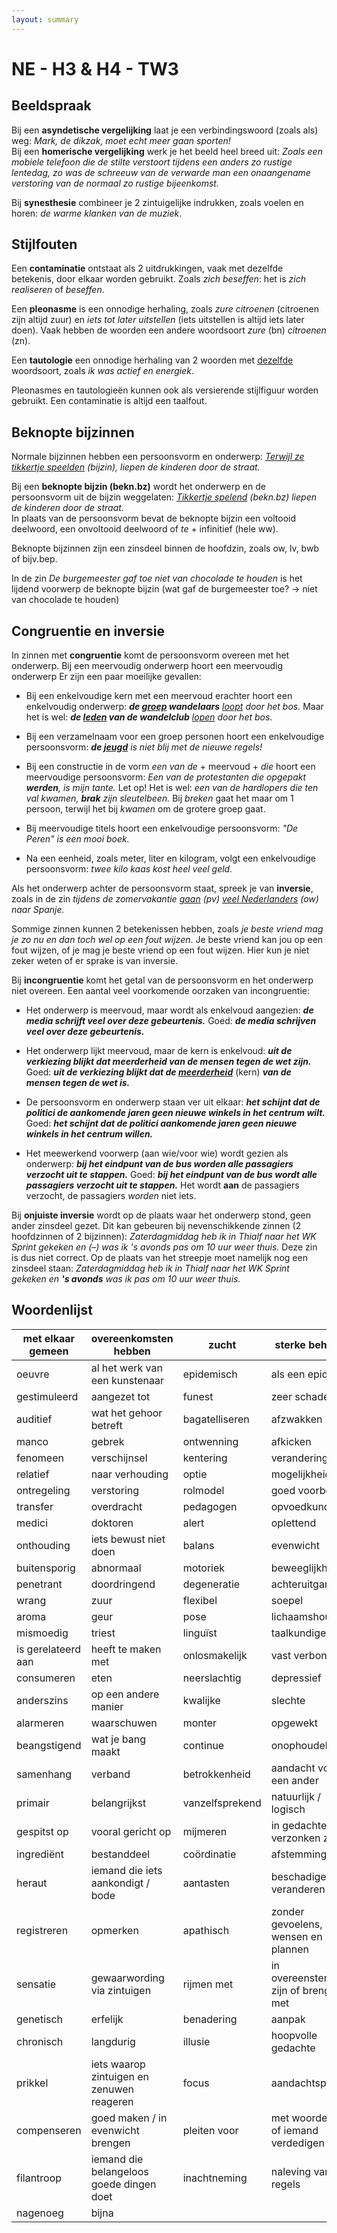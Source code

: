 ```yaml
---
layout: summary
---
```


# NE - H3 & H4 - TW3

## Beeldspraak

Bij een **asyndetische vergelijking** laat je een verbindingswoord (zoals als) weg: *Mark, de dikzak, moet echt meer gaan sporten!*  
Bij een **homerische vergelijking** werk je het beeld heel breed uit: *Zoals een mobiele telefoon die de stilte verstoort tijdens een anders zo rustige lentedag, zo was de schreeuw van de verwarde man een onaangename verstoring van de normaal zo rustige bijeenkomst.*

Bij **synesthesie** combineer je 2 zintuigelijke indrukken, zoals voelen en horen: *de warme klanken van de muziek*.

## Stijlfouten

Een **contaminatie** ontstaat als 2 uitdrukkingen, vaak met dezelfde betekenis, door elkaar worden gebruikt. Zoals *zich beseffen*: het is *zich realiseren* of *beseffen*.

Een **pleonasme** is een onnodige herhaling, zoals *zure citroenen* (citroenen zijn altijd zuur) en *iets tot later uitstellen* (iets uitstellen is altijd iets later doen). Vaak hebben de woorden een andere woordsoort *zure* (bn) *citroenen* (zn).

Een **tautologie** een onnodige herhaling van 2 woorden met <u>dezelfde</u> woordsoort, zoals *ik was actief en energiek*.

Pleonasmes en tautologieën kunnen ook als versierende stijlfiguur worden gebruikt. Een contaminatie is altijd een taalfout.

## Beknopte bijzinnen

Normale bijzinnen hebben een persoonsvorm en onderwerp: *<u>Terwijl ze tikkertje speelden</u> (bijzin), liepen de kinderen door de straat.*

Bij een **beknopte bijzin (bekn.bz)** wordt het onderwerp en de persoonsvorm uit de bijzin weggelaten: *<u>Tikkertje spelend</u> (bekn.bz) liepen de kinderen door de straat.*  
In plaats van de persoonsvorm bevat de beknopte bijzin een voltooid deelwoord, een onvoltooid deelwoord of *te* + infinitief (hele ww).

Beknopte bijzinnen zijn een zinsdeel binnen de hoofdzin, zoals ow, lv, bwb of bijv.bep.

In de zin *De burgemeester gaf toe niet van chocolade te houden* is het lijdend voorwerp de beknopte bijzin (wat gaf de burgemeester toe? → niet van chocolade te houden)

## Congruentie en inversie

In zinnen met **congruentie** komt de persoonsvorm overeen met het onderwerp. Bij een meervoudig onderwerp hoort een meervoudig onderwerp Er zijn een paar moeilijke gevallen:

- Bij een enkelvoudige kern met een meervoud erachter hoort een enkelvoudig onderwerp: ***de <u>groep</u> wandelaars** <u>loopt</u> door het bos.* Maar het is wel: ***de <u>leden</u> van de wandelclub** <u>lopen</u> door het bos*.

- Bij een verzamelnaam voor een groep personen hoort een enkelvoudige persoonsvorm: ***de <u>jeugd</u>** is niet blij met de nieuwe regels!*

- Bij een constructie in de vorm *een van de* + meervoud + *die* hoort een meervoudige persoonsvorm: *Een van de protestanten die opgepakt **werden**, is mijn tante.* Let op! Het is wel: *een van de hardlopers die ten val kwamen, **brak** zijn sleutelbeen.* Bij *breken* gaat het maar om 1 persoon, terwijl het bij *kwamen* om de grotere groep gaat.

- Bij meervoudige titels hoort een enkelvoudige persoonsvorm: *"De Peren" is een mooi boek.*

- Na een eenheid, zoals meter, liter en kilogram, volgt een enkelvoudige persoonsvorm: *twee kilo kaas kost heel veel geld.*

Als het onderwerp achter de persoonsvorm staat, spreek je van **inversie**, zoals in de zin *tijdens de zomervakantie <u>gaan</u> (pv) <u>veel Nederlanders</u> (ow) naar Spanje.*

Sommige zinnen kunnen 2 betekenissen hebben, zoals *je beste vriend mag je zo nu en dan toch wel op een fout wijzen*. Je beste vriend kan jou op een fout wijzen, of je mag je beste vriend op een fout wijzen. Hier kun je niet zeker weten of er sprake is van inversie.

Bij **incongruentie** komt het getal van de persoonsvorm en het onderwerp niet overeen. Een aantal veel voorkomende oorzaken van incongruentie:

- Het onderwerp is meervoud, maar wordt als enkelvoud aangezien: ***de media schrijft veel over deze gebeurtenis.*** Goed: ***de media schrijven veel over deze gebeurtenis.***

- Het onderwerp lijkt meervoud, maar de kern is enkelvoud: ***uit de verkiezing blijkt dat meerderheid van de mensen tegen de wet zijn.*** Goed: ***uit de verkiezing blijkt dat de <u>meerderheid</u>*** (kern) ***van de mensen tegen de wet is.***

- De persoonsvorm en onderwerp staan ver uit elkaar: ***het schijnt dat de politici de aankomende jaren geen nieuwe winkels in het centrum wilt.*** Goed: ***het schijnt dat de politici aankomende jaren geen nieuwe winkels in het centrum willen.***

- Het meewerkend voorwerp (aan wie/voor wie) wordt gezien als onderwerp: ***bij het eindpunt van de bus worden alle passagiers verzocht uit te stappen.*** Goed: ***bij het eindpunt van de bus wordt alle passagiers verzocht uit te stappen.*** Het wordt **aan** de passagiers verzocht, de passagiers *worden* niet iets.

Bij **onjuiste inversie** wordt op de plaats waar het onderwerp stond, geen ander zinsdeel gezet. Dit kan gebeuren bij nevenschikkende zinnen (2 hoofdzinnen of 2 bijzinnen): *Zaterdagmiddag heb ik in Thialf naar het WK Sprint gekeken en (–) was ik 's avonds pas om 10 uur weer thuis.* Deze zin is dus niet correct. Op de plaats van het streepje moet namelijk nog een zinsdeel staan: *Zaterdagmiddag heb ik in Thialf naar het WK Sprint gekeken en **'s avonds** was ik pas om 10 uur weer thuis.*

## Woordenlijst

| met elkaar gemeen | overeenkomsten hebben | zucht | sterke behoefte |
|----|----|----|----|
| oeuvre | al het werk van een kunstenaar | epidemisch | als een epidemie |
| gestimuleerd | aangezet tot | funest | zeer schadelijk |
| auditief | wat het gehoor betreft | bagatelliseren | afzwakken |
| manco | gebrek | ontwenning | afkicken |
| fenomeen | verschijnsel | kentering | verandering |
| relatief | naar verhouding | optie | mogelijkheid |
| ontregeling | verstoring | rolmodel | goed voorbeeld |
| transfer | overdracht | pedagogen | opvoedkundigen |
| medici | doktoren | alert | oplettend |
| onthouding | iets bewust niet doen | balans | evenwicht |
| buitensporig | abnormaal | motoriek | beweeglijkheid |
| penetrant | doordringend | degeneratie | achteruitgang |
| wrang | zuur | flexibel | soepel |
| aroma | geur | pose | lichaamshouding |
| mismoedig | triest | linguïst | taalkundige |
| is gerelateerd aan | heeft te maken met | onlosmakelijk | vast verbonden |
| consumeren | eten | neerslachtig | depressief |
| anderszins | op een andere manier | kwalijke | slechte |
| alarmeren | waarschuwen | monter | opgewekt |
| beangstigend | wat je bang maakt | continue | onophoudelijke |
| samenhang | verband | betrokkenheid | aandacht voor een ander |
| primair | belangrijkst | vanzelfsprekend | natuurlijk / logisch |
| gespitst op | vooral gericht op | mijmeren | in gedachten verzonken zijn |
| ingrediënt | bestanddeel | coördinatie | afstemming |
| heraut | iemand die iets aankondigt / bode | aantasten | beschadigen / veranderen |
| registreren | opmerken | apathisch | zonder gevoelens, wensen en plannen |
| sensatie | gewaarwording via zintuigen | rijmen met | in overeenstemming zijn of brengen met |
| genetisch | erfelijk | benadering | aanpak |
| chronisch | langdurig | illusie | hoopvolle gedachte |
| prikkel | iets waarop zintuigen en zenuwen reageren | focus | aandachtspunt |
| compenseren | goed maken / in evenwicht brengen | pleiten voor | met woorden iets of iemand verdedigen |
| filantroop | iemand die belangeloos goede dingen doet | inachtneming | naleving van regels |
| nagenoeg | bijna |  |  |
